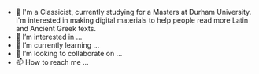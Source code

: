 - 👋 I'm a Classicist, currently studying for a Masters at Durham University. I'm interested in making digital materials to help people read more Latin and Ancient Greek texts.
- 👀 I’m interested in ...
- 🌱 I’m currently learning ...
- 💞️ I’m looking to collaborate on ...
- 📫 How to reach me ...
